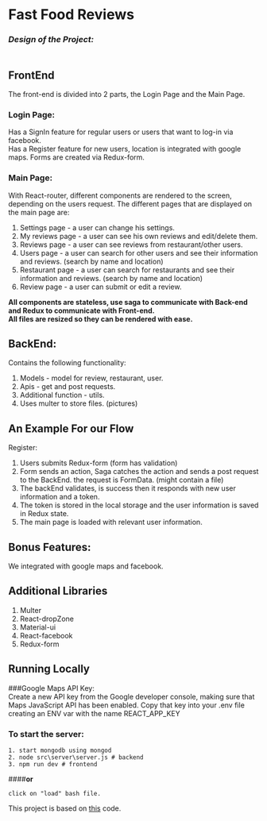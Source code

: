 # Fast Food Reviews

### <i>Design of the Project:</i> <br><br>
## FrontEnd
The front-end is divided into 2 parts, the Login Page and the Main Page.
### Login Page:
Has a SignIn feature for regular users or users that want to log-in via facebook. <br>
Has a Register feature for new users, location is integrated with google maps.
Forms are created via Redux-form.

### Main Page:
With React-router, different components are rendered to the screen, depending on the users request.
The different pages that are displayed on the main page are:
1. Settings page - a user can change his settings.
2. My reviews page - a user can see his own reviews and edit/delete them.
3. Reviews page - a user can see reviews from restaurant/other users.
4. Users page - a user can search for other users and see their information and reviews. (search by name and location)
5. Restaurant page - a user can search for restaurants and see their information and reviews. (search by name and location)
6. Review page - a user can submit or edit a review.

<b>
All components are stateless, use saga to communicate with Back-end and Redux to communicate with Front-end. 
<br>
All files are resized so they can be rendered with ease.
</b>

## BackEnd: 
Contains the following functionality:
1. Models - model for review, restaurant, user.
2. Apis - get and post requests.
3. Additional function - utils.
4. Uses multer to store files. (pictures)


## An Example For our Flow
Register: <br>
1. Users submits Redux-form (form has validation)
2. Form sends an action, Saga catches the action and sends a post request to the BackEnd. the request is FormData. (might contain a file)
3. The backEnd validates, is success then it responds with new user information and a token.
4. The token is stored in the local storage and the user information is saved in Redux state.
5. The main page is loaded with relevant user information.


## Bonus Features:
We integrated with google maps and facebook.

## Additional Libraries
1. Multer
2. React-dropZone
3. Material-ui
4. React-facebook
5. Redux-form

## Running Locally
###Google Maps API Key: <br>
Create a new API key from the Google developer console, making sure that Maps JavaScript API has been enabled. Copy that key into your .env file creating an ENV var with the name REACT_APP_KEY

### To start the server:
    1. start mongodb using mongod
    2. node src\server\server.js # backend
    3. npm run dev # frontend

####<b>or</b>

    click on "load" bash file.

 
This project is based on [this](https://github.com/wix-incubator/flickr-gallery-exam) code.